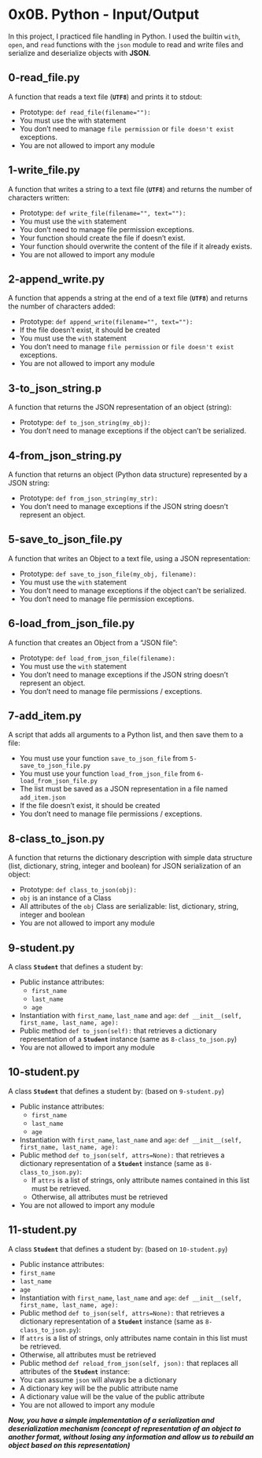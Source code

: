 # 0x0B. Python - Input/Output
In this project, I practiced file handling in Python. I used the builtin `with`, `open`, and `read` functions with the `json` module to read and write files and serialize and deserialize objects with **JSON**.
## 0-read_file.py
A function that reads a text file (**`UTF8`**) and prints it to stdout:
* Prototype: `def read_file(filename=""):`
* You must use the with statement
* You don’t need to manage `file permission` or `file doesn't exist` exceptions.
* You are not allowed to import any module

## 1-write_file.py
A function that writes a string to a text file (**`UTF8`**) and returns the number of characters written:
* Prototype: `def write_file(filename="", text=""):`
* You must use the `with` statement
* You don’t need to manage file permission exceptions.
* Your function should create the file if doesn’t exist.
* Your function should overwrite the content of the file if it already exists.
* You are not allowed to import any module

## 2-append_write.py
A function that appends a string at the end of a text file (**`UTF8`**) and returns the number of characters added:
* Prototype: `def append_write(filename="", text=""):`
* If the file doesn’t exist, it should be created
* You must use the `with` statement
* You don’t need to manage `file permission` or `file doesn't exist` exceptions.
* You are not allowed to import any module

## 3-to_json_string.p
A function that returns the JSON representation of an object (string):
* Prototype: `def to_json_string(my_obj):`
* You don’t need to manage exceptions if the object can’t be serialized.

## 4-from_json_string.py
A function that returns an object (Python data structure) represented by a JSON string:
* Prototype: `def from_json_string(my_str):`
* You don’t need to manage exceptions if the JSON string doesn’t represent an object.

## 5-save_to_json_file.py
A function that writes an Object to a text file, using a JSON representation:
* Prototype: `def save_to_json_file(my_obj, filename):`
* You must use the `with` statement
* You don’t need to manage exceptions if the object can’t be serialized.
* You don’t need to manage file permission exceptions.

## 6-load_from_json_file.py
A function that creates an Object from a “JSON file”:
* Prototype: `def load_from_json_file(filename):`
* You must use the `with` statement
* You don’t need to manage exceptions if the JSON string doesn’t represent an object.
* You don’t need to manage file permissions / exceptions.

## 7-add_item.py
A script that adds all arguments to a Python list, and then save them to a file:
* You must use your function `save_to_json_file` from `5-save_to_json_file.py`
* You must use your function `load_from_json_file` from `6-load_from_json_file.py`
* The list must be saved as a JSON representation in a file named `add_item.json`
* If the file doesn’t exist, it should be created
* You don’t need to manage file permissions / exceptions.

## 8-class_to_json.py
A function that returns the dictionary description with simple data structure (list, dictionary, string, integer and boolean) for JSON serialization of an object:
* Prototype: `def class_to_json(obj):`
* `obj` is an instance of a Class
* All attributes of the `obj` Class are serializable: list, dictionary, string, integer and boolean
* You are not allowed to import any module

## 9-student.py
A class **`Student`** that defines a student by:
* Public instance attributes:
  * `first_name`
  * `last_name`
  * `age`
* Instantiation with `first_name`, `last_name` and `age`: `def __init__(self, first_name, last_name, age):`
* Public method `def to_json(self):` that retrieves a dictionary representation of a **`Student`** instance (same as `8-class_to_json.py`)
* You are not allowed to import any module

## 10-student.py
A class **`Student`** that defines a student by: (based on `9-student.py`)
* Public instance attributes:
  * `first_name`
  * `last_name`
  * `age`
* Instantiation with `first_name`, `last_name` and `age`: `def __init__(self, first_name, last_name, age):`
* Public method `def to_json(self, attrs=None):` that retrieves a dictionary representation of a **`Student`** instance (same as `8-class_to_json.py)`:
  * If `attrs` is a list of strings, only attribute names contained in this list must be retrieved.
  * Otherwise, all attributes must be retrieved
* You are not allowed to import any module

## 11-student.py
A class **`Student`** that defines a student by: (based on `10-student.py`)
* Public instance attributes:
 * `first_name`
 * `last_name`
 * `age`
* Instantiation with `first_name`, `last_name` and `age`: `def __init__(self, first_name, last_name, age):`
* Public method `def to_json(self, attrs=None):` that retrieves a dictionary representation of a **`Student`** instance (same as `8-class_to_json.py`):
 * If `attrs` is a list of strings, only attributes name contain in this list must be retrieved.
 * Otherwise, all attributes must be retrieved
* Public method `def reload_from_json(self, json):` that replaces all attributes of the **`Student`** instance:
 * You can assume `json` will always be a dictionary
 * A dictionary key will be the public attribute name
 * A dictionary value will be the value of the public attribute
* You are not allowed to import any module

**_Now, you have a simple implementation of a serialization and deserialization mechanism (concept of representation of an object to another format, without losing any information and allow us to rebuild an object based on this representation)_**


